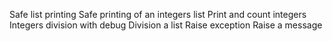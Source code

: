 Safe list printing
Safe printing of an integers list
Print and count integers
Integers division with debug
Division a list
Raise exception
Raise a message
